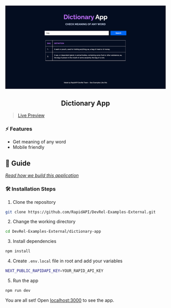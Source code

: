 ![cover](assets/cover.png)

<div align="center">
	<h2>Dictionary App</h2>
</div>

> [Live Preview](https://rapidapi-example-dictionary-app.vercel.app/)

### ⚡️ Features

- Get meaning of any word
- Mobile friendly

## 📖 Guide

[*Read how we build this application*](https://rapidapi.com/guides/build-dictionary-app)

### 🛠️ Installation Steps

1. Clone the repository

```bash
git clone https://github.com/RapidAPI/DevRel-Examples-External.git
```

2. Change the working directory

```bash
cd DevRel-Examples-External/dictionary-app
```

3. Install dependencies

```bash
npm install
```

4. Create `.env.local` file in root and add your variables

```bash
NEXT_PUBLIC_RAPIDAPI_KEY=YOUR_RAPID_API_KEY
```

5. Run the app

```bash
npm run dev
```

You are all set! Open [localhost:3000](http://localhost:3000/) to see the app.
